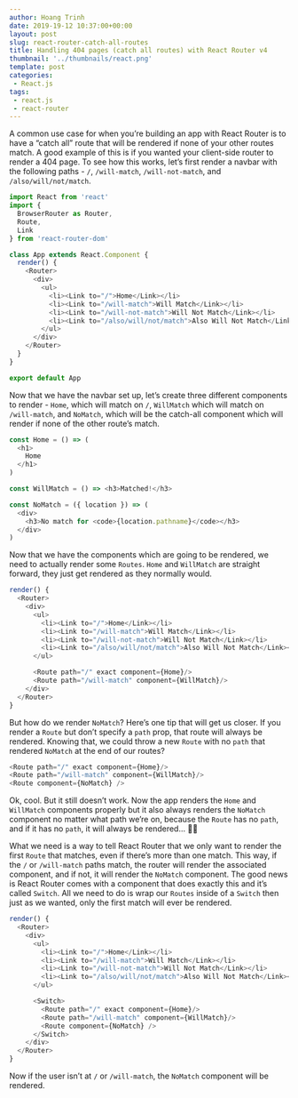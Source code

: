 ```yaml
---  
author: Hoang Trinh  
date: 2019-19-12 10:37:00+00:00  
layout: post  
slug: react-router-catch-all-routes
title: Handling 404 pages (catch all routes) with React Router v4
thumbnail: '../thumbnails/react.png'  
template: post  
categories:  
 - React.js
tags:  
 - react.js
 - react-router
---  
```


A common use case for when you’re building an app with React Router is to have a “catch all” route that will be rendered if none of your other routes match. A good example of this is if you wanted your client-side router to render a 404 page. To see how this works, let’s first render a navbar with the following paths - `/`, `/will-match`, `/will-not-match`, and `/also/will/not/match`.

```javascript
import React from 'react'
import {
  BrowserRouter as Router,
  Route,
  Link
} from 'react-router-dom'

class App extends React.Component {
  render() {
    <Router>
      <div>
        <ul>
          <li><Link to="/">Home</Link></li>
          <li><Link to="/will-match">Will Match</Link></li>
          <li><Link to="/will-not-match">Will Not Match</Link></li>
          <li><Link to="/also/will/not/match">Also Will Not Match</Link></li>
        </ul>
      </div>
    </Router>
  }
}

export default App
```

Now that we have the navbar set up, let’s create three different components to render - `Home`, which will match on `/`, `WillMatch` which will match on `/will-match`, and `NoMatch`, which will be the catch-all component which will render if none of the other route’s match.

```javascript
const Home = () => (
  <h1>
    Home
  </h1>
)

const WillMatch = () => <h3>Matched!</h3>

const NoMatch = ({ location }) => (
  <div>
    <h3>No match for <code>{location.pathname}</code></h3>
  </div>
)
```

Now that we have the components which are going to be rendered, we need to actually render some `Routes`. `Home` and `WillMatch` are straight forward, they just get rendered as they normally would.

```javascript
render() {
  <Router>
    <div>
      <ul>
        <li><Link to="/">Home</Link></li>
        <li><Link to="/will-match">Will Match</Link></li>
        <li><Link to="/will-not-match">Will Not Match</Link></li>
        <li><Link to="/also/will/not/match">Also Will Not Match</Link></li>
      </ul>

      <Route path="/" exact component={Home}/>
      <Route path="/will-match" component={WillMatch}/>
    </div>
  </Router>
}
```

But how do we render `NoMatch`? Here’s one tip that will get us closer. If you render a `Route` but don’t specify a `path` prop, that route will always be rendered. Knowing that, we could throw a new `Route` with no `path` that rendered `NoMatch` at the end of our routes?

```javascript
<Route path="/" exact component={Home}/>
<Route path="/will-match" component={WillMatch}/>
<Route component={NoMatch} />
```

Ok, cool. But it still doesn’t work. Now the app renders the `Home` and `WillMatch` components properly but it also always renders the `NoMatch` component no matter what path we’re on, because the `Route` has no `path`, and if it has no `path`, it will always be rendered… 👨‍💻

What we need is a way to tell React Router that we only want to render the first `Route` that matches, even if there’s more than one match. This way, if the `/` or `/will-match` paths match, the router will render the associated component, and if not, it will render the `NoMatch` component. The good news is React Router comes with a component that does exactly this and it’s called `Switch`. All we need to do is wrap our `Routes` inside of a `Switch` then just as we wanted, only the first match will ever be rendered.

```javascript
render() {
  <Router>
    <div>
      <ul>
        <li><Link to="/">Home</Link></li>
        <li><Link to="/will-match">Will Match</Link></li>
        <li><Link to="/will-not-match">Will Not Match</Link></li>
        <li><Link to="/also/will/not/match">Also Will Not Match</Link></li>
      </ul>

      <Switch>
        <Route path="/" exact component={Home}/>
        <Route path="/will-match" component={WillMatch}/>
        <Route component={NoMatch} />
      </Switch>
    </div>
  </Router>
}
```

Now if the user isn’t at `/` or `/will-match`, the `NoMatch` component will be rendered.
